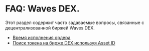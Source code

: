 # **FAQ: Waves DEX**.

Этот раздел содержит часто задаваемые вопросы, связанные с децентрализованной биржей Waves DEX.

* [Время исполнения ордера](frequently-asked-questions-faq/waves-dex/order-time.md)
* [Поиск токена на бирже DEX используя Asset ID](frequently-asked-questions-faq/waves-dex/asset-id.md)
